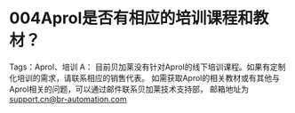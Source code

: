 # 004Aprol是否有相应的培训课程和教材？
Tags：Aprol、培训
A：
目前贝加莱没有针对Aprol的线下培训课程。如果有定制化培训的需求，请联系相应的销售代表。
如需获取Aprol的相关教材或有其他与Aprol相关的问题，可以通过邮件联系贝加莱技术支持部，
邮箱地址为 support.cn@br-automation.com